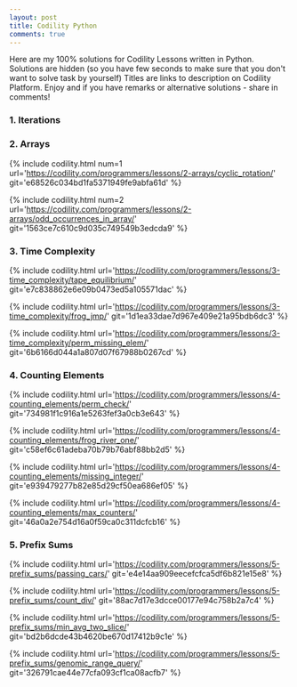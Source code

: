 ```yaml
---
layout: post
title: Codility Python
comments: true
---
```


Here are my 100% solutions for Codility Lessons written in Python. Solutions are hidden (so you have few seconds to make sure that you don't want to solve task by yourself) Titles are links to description on Codility Platform. Enjoy and if you have remarks or alternative solutions - share in comments!

### 1. Iterations

### 2. Arrays

{%
    include codility.html
    num=1
    url='https://codility.com/programmers/lessons/2-arrays/cyclic_rotation/'
    git='e68526c034bd1fa5371949fe9abfa61d'
%}

{%
    include codility.html
    num=2
    url='https://codility.com/programmers/lessons/2-arrays/odd_occurrences_in_array/'
    git='1563ce7c610c9d035c749549b3edcda9'
%}

<!--
```python
def solution(A, K):
    l = len(A)
    if l == 0:
        return A
    K = K % l
    if K == 0:
        return A
    a = l
    b = K
    while b:
        a, b = b, a % b
    skip = l // a
    for j in range(0, l // skip):
        pre = A[j]
        for i in range(j, skip * K, K):
            next, A[i % l] = A[i % l], pre
            pre = next
    return A
```
-->

### 3. Time Complexity

{%
    include codility.html
    url='https://codility.com/programmers/lessons/3-time_complexity/tape_equilibrium/'
    git='e7c838862e6e09b0473ed5a105571dac'
%}

{%
    include codility.html
    url='https://codility.com/programmers/lessons/3-time_complexity/frog_jmp/'
    git='1d1ea33dae7d967e409e21a95bdb6dc3'
%}

{%
    include codility.html
    url='https://codility.com/programmers/lessons/3-time_complexity/perm_missing_elem/'
    git='6b6166d044a1a807d07f67988b0267cd'
%}

### 4. Counting Elements

{%
    include codility.html
    url='https://codility.com/programmers/lessons/4-counting_elements/perm_check/'
    git='734981f1c916a1e5263fef3a0cb3e643'
%}

{%
    include codility.html
    url='https://codility.com/programmers/lessons/4-counting_elements/frog_river_one/'
    git='c58ef6c61adeba70b79b76abf88bb2d5'
%}

{%
    include codility.html
    url='https://codility.com/programmers/lessons/4-counting_elements/missing_integer/'
    git='e939479277b82e85d29cf50ea686ef05'
%}


{%
    include codility.html
    url='https://codility.com/programmers/lessons/4-counting_elements/max_counters/'
    git='46a0a2e754d16a0f59ca0c311dcfcb16'
%}


### 5. Prefix Sums

{%
    include codility.html
    url='https://codility.com/programmers/lessons/5-prefix_sums/passing_cars/'
    git='e4e14aa909eecefcfca5df6b821e15e8'
%}

{%
    include codility.html
    url='https://codility.com/programmers/lessons/5-prefix_sums/count_div/'
    git='88ac7d17e3dcce00177e94c758b2a7c4'
%}

{%
    include codility.html
    url='https://codility.com/programmers/lessons/5-prefix_sums/min_avg_two_slice/'
    git='bd2b6dcde43b4620be670d17412b9c1e'
%}

{%
    include codility.html
    url='https://codility.com/programmers/lessons/5-prefix_sums/genomic_range_query/'
    git='326791cae44e77cfa093cf1ca08acfb7'
%}

<!--

### 6. Sorting


#### 1. [MaxProductOfThree](https://codility.com/programmers/lessons/6-sorting/max_product_of_three/)
```python
def solution(A):
    A.sort()
    a = max(A[0] * A[1] * A[2], float('-inf'))
    b = max(A[0] * A[1] * A[-1], a)
    c = max(A[0] * A[-2] * A[-1], b)
    d = max(A[-3] * A[-2] * A[-1], c)
    return d    
```
#### 2. [Distinct](https://codility.com/programmers/lessons/6-sorting/distinct/)
```python
def solution(A):
    if len(A) == 0:
        return 0
    A.sort()
    result = 1
    for i in range(0, len(A)-1):
        if A[i] != A[i+1]:
            result += 1
    return result
```
#### 3. [Triangle](https://codility.com/programmers/lessons/6-sorting/triangle/)
```python
def solution(A):
    if len(A) < 3:
        return 0
    A.sort()
    for i in range(0, len(A) - 2):
        if A[i] + A[i+1] > A[i+2] and A[i] < A[i+1] + A[i+2] and A[i] + A[i+2] > A[i+2]:
            return 1
    return 0
```
#### 4. [NumberOfDiscIntersections](https://codility.com/programmers/lessons/6-sorting/number_of_disc_intersections/)
```python
def solution(A):
    if len(A) == 0:
        return 0
    l = len(A)
    B, C = [0] * l, [0] * l
    for i in range(0, l):
        left, right = i - A[i], i + A[i]
        B[left if left >= 0 else 0] += 1
        C[right if right < l else l - 1] -= 1

    acc, result = 0, 0
    for i in range(0, l):
        if result > 10000000:
            return -1
        result += B[i] * acc
        result += (B[i] * (B[i] - 1)) / 2
        acc += B[i] + C[i]
    return result

solution([1, 5, 2, 1, 4, 0])
```
### Lessons 7 - Prefix Sums

```python
def solution(S):
    if len(S) == 0:
        return 1
    A = []
    for s in S:
        num = ord(s)        
        if num == 40 or num == 91 or num == 123:
            A.append(str(unichr(num + (1 if num == 40 else 2))))
        else:
            if len(A) == 0 or A.pop() != s:
                return 0
    return 1 if len(A) == 0 else 0

solution('{[()()]}')
```
#### 2. 
```python
def solution(A, B):
    l = len(A)
    D = [] # fish swimming downstream
    alive, acctual = 0, 0
    for i in range(0, l):
        if B[i] == 1:
            D.append(A[i])
        else:
            while len(D) > 0 and D[-1] < A[i]:
                D.pop()
            alive += 1 if len(D) == 0 else 0
    return len(D) + alive

solution([4, 3, 2, 1, 5], [0, 1, 0, 0, 0])
```
#### 3. [Nesting](https://codility.com/programmers/lessons/7-stacks_and_queues/nesting/)
```python
def solution(H):
    num = 0
    A = []
    for h in H:
        if len(A) == 0 or A[-1] < h:
            A.append(h)
            num += 1
        else:
            while len(A) > 0 and A[-1] > h:
                A.pop()
            if len(A) == 0 or A[-1] < h:
                num += 1
                A.append(h)
    return num

solution([8, 8, 5, 7, 9, 8, 7, 4, 8])
```

### 8. Lesson - Leader
#### 1. [Dominator](https://codility.com/programmers/lessons/8-leader/dominator/)
```python
def solution(A):
    if len(A) == 0:
        return -1
    dom = 0
    app = 1
    for i in range(0, len(A)):
        if dom == A[i]:
            app += 1
        else:
            app -= 1
        if app == 0:
            dom = i
            app += 1
    return dom
```
#### 2. [EquiLeader](https://codility.com/programmers/lessons/8-leader/equi_leader/)
```python
def solution(A):
    dom, app = A[0], 0
    for a in A:
        app = app + (1 if dom == a else -1)
        if app == 0:
            dom = a
            app += 1
    app = 0
    for a in A:
        if a == dom:
            app += 1
    if app <= len(A) / 2:
        return 0
    else:
        num = 0
        pre = 0
        aft = app
        for i in range(0, len(A) - 1):
            if A[i] == dom:
                pre += 1
                aft -= 1
            if pre > (i + 1)/2 and aft > (len(A) - i - 1)/2:
                num += 1
        return num

solution([4, 3, 4, 4, 4, 2])
```

### 9. Lesson - ?

#### 1. 
```python
def solution(A):
    max = float('-inf')
    sum = 0
    for a in A:
        sum += a
        if sum > max:
            max = sum
        if sum < 0:
            sum = 0
    return max

solution([3, 2, -6, 4, 0])
```
#### 2. For 92%
```python
def solution(A):
    if len(A) <= 3:
        return 0

    MIN, MAX = float('-inf'), float('inf')
    suma = 0
    maks = MIN
    mini = MAX

    for i in range(1, len(A)-1):
        if A[i] < mini:
            suma += mini if mini < MAX else 0
            mini = A[i]
        else:
            suma += A[i]
        maks = max(suma, maks)
        if suma < 0:
            suma = 0
            mini = MAX
    return maks

solution([3, 2, 6, -1, 4, 5, -1, 2])
```
#### 3.
```python
def solution(A):
    mini = float('inf')
    winner = 0
    for a in A:
        winner = max(winner, a - mini)
        mini = min(mini, a)
    return winner

solution([23171, 21011, 21123, 21366, 21013, 21367])
```

### 10. Prime and composite numbers

#### 1. []()
```python
def solution(N):
    n = N ** 0.5
    result = 0
    i = 1
    while i < n:
        if N % i == 0:
            result += 2
        i += 1
    if i == n:
        result += 1
    return result

solution(24) == 8
``` python

#### 2. []()


#### 3. [Flags](https://codility.com/programmers/lessons/10-prime_and_composite_numbers/flags/)
<script src="https://gist.github.com/jonzee/29974e17ada2d07574e5c949d3353e78.js"></script>

#### 4. [Peaks](https://codility.com/programmers/lessons/10-prime_and_composite_numbers/peaks/)

### 11. Siece of Eratostenes
### 12. Euclidean algorithm
### 13. Fibonacci numbers
### 14. Binary search algorithm
### 15. Caterpillar method
### 16. Greedy algorithms
### 17. Dynamic programming
### 90. Tasks from Indeed Prime 2015 challenge
### 91. Tasks from Indeed Prime 2016 College Coders challenge
### 99. Future training


12 - 8 inch - poprzeczka 30 - 20 cm 

-->


